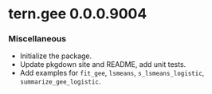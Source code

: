 # tern.gee 0.0.0.9004

### Miscellaneous

* Initialize the package.
* Update pkgdown site and README, add unit tests.
* Add examples for `fit_gee`, `lsmeans`, `s_lsmeans_logistic`, `summarize_gee_logistic`.
